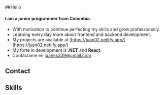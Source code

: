 ##Hello

#### I am a junior programmer from Colombia. 
- With motivation to continue perfecting my skills and grow professionally.
- Learning every day more about frontend and backend development.
- My projects are available at [https://juan02.netlify.app/](https://juan02.netlify.app/)
- My forte in development is **.NET** and **React**.
- Contáctame en [juanks339@gmail.com](mailto:juanks339@gmail.com)


## Contact
## Skills

